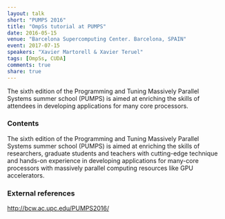 ```yaml
---
layout: talk
short: "PUMPS 2016"
title: "OmpSs tutorial at PUMPS"
date: 2016-05-15
venue: "Barcelona Supercomputing Center. Barcelona, SPAIN"
event: 2017-07-15
speakers: "Xavier Martorell & Xavier Teruel"
tags: [OmpSs, CUDA]
comments: true
share: true
---
```


The sixth edition of the Programming and Tuning Massively Parallel Systems
summer school (PUMPS) is aimed at enriching the skills of attendees in
developing applications for many core processors.


### Contents

The sixth edition of the Programming and Tuning Massively Parallel Systems
summer school (PUMPS) is aimed at enriching the skills of researchers, graduate
students and teachers with cutting-edge technique and hands-on experience in
developing applications for many-core processors with massively parallel
computing resources like GPU accelerators.

### External references

<http://bcw.ac.upc.edu/PUMPS2016/>


